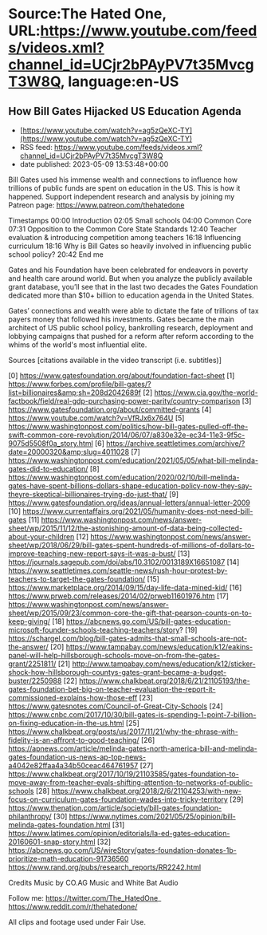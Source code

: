 # Source:The Hated One, URL:https://www.youtube.com/feeds/videos.xml?channel_id=UCjr2bPAyPV7t35MvcgT3W8Q, language:en-US

## How Bill Gates Hijacked US Education Agenda
 - [https://www.youtube.com/watch?v=ag5zQeXC-TY](https://www.youtube.com/watch?v=ag5zQeXC-TY)
 - RSS feed: https://www.youtube.com/feeds/videos.xml?channel_id=UCjr2bPAyPV7t35MvcgT3W8Q
 - date published: 2023-05-09 13:53:48+00:00

Bill Gates used his immense wealth and connections to influence how trillions of public funds are spent on education in the US. This is how it happened.
Support independent research and analysis by joining my Patreon page: https://www.patreon.com/thehatedone 

Timestamps
00:00 Introduction
02:05 Small schools
04:00 Common Core
07:31 Opposition to the Common Core State Standards
12:40 Teacher evaluation & introducing competition among teachers
16:18 Influencing curriculum
18:16 Why is Bill Gates so heavily involved in influencing public school policy?
20:42 End me

Gates and his Foundation have been celebrated for endeavors in poverty and health care around world. But when you analyze the publicly available grant database, you’ll see that in the last two decades the Gates Foundation dedicated more than $10+ billion to education agenda in the United States.

Gates’ connections and wealth were able to dictate the fate of trillions of tax payers money that followed his investments. Gates became the main architect of US public school policy, bankrolling research, deployment and lobbying campaigns that pushed for a reform after reform according to the whims of the world's most influential elite.

Sources [citations available in the video transcript (i.e. subtitles)]

[0] https://www.gatesfoundation.org/about/foundation-fact-sheet
[1] https://www.forbes.com/profile/bill-gates/?list=billionaires&amp;sh=208d2042689f
[2] https://www.cia.gov/the-world-factbook/field/real-gdp-purchasing-power-parity/country-comparison
[3] https://www.gatesfoundation.org/about/committed-grants
[4] https://www.youtube.com/watch?v=VfRJx6x764U
[5] https://www.washingtonpost.com/politics/how-bill-gates-pulled-off-the-swift-common-core-revolution/2014/06/07/a830e32e-ec34-11e3-9f5c-9075d5508f0a_story.html
[6] https://archive.seattletimes.com/archive/?date=20000320&amp;slug=4011028
[7] https://www.washingtonpost.com/education/2021/05/05/what-bill-melinda-gates-did-to-education/
[8] https://www.washingtonpost.com/education/2020/02/10/bill-melinda-gates-have-spent-billions-dollars-shape-education-policy-now-they-say-theyre-skeptical-billionaires-trying-do-just-that/
[9] https://www.gatesfoundation.org/ideas/annual-letters/annual-letter-2009
[10] https://www.currentaffairs.org/2021/05/humanity-does-not-need-bill-gates
[11] https://www.washingtonpost.com/news/answer-sheet/wp/2015/11/12/the-astonishing-amount-of-data-being-collected-about-your-children
[12] https://www.washingtonpost.com/news/answer-sheet/wp/2018/06/29/bill-gates-spent-hundreds-of-millions-of-dollars-to-improve-teaching-new-report-says-it-was-a-bust/
[13] https://journals.sagepub.com/doi/abs/10.3102/0013189X16651087
[14] https://www.seattletimes.com/seattle-news/rush-hour-protest-by-teachers-to-target-the-gates-foundation/
[15] https://www.marketplace.org/2014/09/15/day-life-data-mined-kid/
[16] https://www.prweb.com/releases/2014/02/prweb11601976.htm
[17] https://www.washingtonpost.com/news/answer-sheet/wp/2015/09/23/common-core-the-gift-that-pearson-counts-on-to-keep-giving/
[18] https://abcnews.go.com/US/bill-gates-education-microsoft-founder-schools-teaching-teachers/story?
[19] https://schargel.com/blog/bill-gates-admits-that-small-schools-are-not-the-answer/
[20] https://www.tampabay.com/news/education/k12/eakins-panel-will-help-hillsborough-schools-move-on-from-the-gates-grant/2251811/
[21] http://www.tampabay.com/news/education/k12/sticker-shock-how-hillsborough-countys-gates-grant-became-a-budget-buster/2250988
[22] https://www.chalkbeat.org/2018/6/21/21105193/the-gates-foundation-bet-big-on-teacher-evaluation-the-report-it-commissioned-explains-how-those-eff
[23] https://www.gatesnotes.com/Council-of-Great-City-Schools
[24] https://www.cnbc.com/2017/10/30/bill-gates-is-spending-1-point-7-billion-on-fixing-education-in-the-us.html
[25] https://www.chalkbeat.org/posts/us/2017/11/21/why-the-phrase-with-fidelity-is-an-affront-to-good-teaching/
[26] https://apnews.com/article/melinda-gates-north-america-bill-and-melinda-gates-foundation-us-news-ap-top-news-a4042e82ffaa4a34b50ceac464761957
[27] https://www.chalkbeat.org/2017/10/19/21103585/gates-foundation-to-move-away-from-teacher-evals-shifting-attention-to-networks-of-public-schools
[28] https://www.chalkbeat.org/2018/2/6/21104253/with-new-focus-on-curriculum-gates-foundation-wades-into-tricky-territory
[29] https://www.thenation.com/article/society/bill-gates-foundation-philanthropy/
[30] https://www.nytimes.com/2021/05/25/opinion/bill-melinda-gates-foundation.html
[31] https://www.latimes.com/opinion/editorials/la-ed-gates-education-20160601-snap-story.html
[32] https://abcnews.go.com/US/wireStory/gates-foundation-donates-1b-prioritize-math-education-91736560
https://www.rand.org/pubs/research_reports/RR2242.html

Credits
Music by CO.AG Music and White Bat Audio

Follow me:
https://twitter.com/The_HatedOne_
https://www.reddit.com/r/thehatedone/

All clips and footage used under Fair Use.

